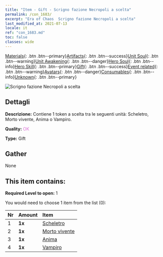 ```yaml
---
title: "Item - Gift - Scrigno fazione Necropoli a scelta"
permalink: /con_1683/
excerpt: "Era of Chaos  Scrigno fazione Necropoli a scelta"
last_modified_at: 2021-07-13
locale: it
ref: "con_1683.md"
toc: false
classes: wide
---
```

 [Materials](/ItemsIT/){: .btn .btn--primary}[Artifacts](/ItemsIT/Artifacts/){: .btn .btn--success}[Unit Soul](/ItemsIT/UnitSoul/){: .btn .btn--warning}[Unit Awakening](/ItemsIT/UnitAwakening/){: .btn .btn--danger}[Hero Soul](/ItemsIT/HeroSoul/){: .btn .btn--info}[Hero Skill](/ItemsIT/HeroSkill/){: .btn .btn--primary}[Gift](/ItemsIT/Gift/){: .btn .btn--success}[Event related](/ItemsIT/Events/){: .btn .btn--warning}[Avatars](/ItemsIT/Avatars/){: .btn .btn--danger}[Consumables](/ItemsIT/Consumables/){: .btn .btn--info}[Unknown](/ItemsIT/Unknown/){: .btn .btn--primary}

 ![Scrigno fazione Necropoli a scelta](/images/t/i_907282.png)

## Dettagli
 **Descrizione:** Contiene 1 token a scelta tra le seguenti unità: Scheletro, Morto vivente, Anima o Vampiro.

 **Quality:** <span style="color: #DA70D6">OK</span>

 **Type:** Gift

## Gather

  None

## This item contains:

 **Required Level to open:** 1

 You would need to choose 1 item from the list (0):

  | Nr | Amount |     Item    |
  |:---|:-------|:------------|
  | 1 |  **1x** | [Scheletro](/ItemsIT/unt_208/) |  | 
  | 2 |  **1x** | [Morto vivente](/ItemsIT/unt_209/) |  | 
  | 3 |  **1x** | [Anima](/ItemsIT/unt_210/) |  | 
  | 4 |  **1x** | [Vampiro](/ItemsIT/unt_211/) |  | 
